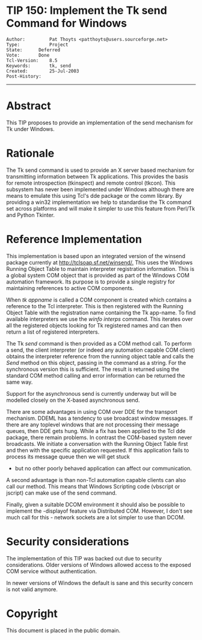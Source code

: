 # TIP 150: Implement the Tk send Command for Windows
	Author:         Pat Thoyts <patthoyts@users.sourceforge.net>
	Type:           Project
	State:		Deferred
	Vote:		Done
	Tcl-Version:    8.5
	Keywords:       tk, send
	Created:        25-Jul-2003
	Post-History:	
-----

# Abstract

This TIP proposes to provide an implementation of the send mechanism
for Tk under Windows.

# Rationale

The Tk send command is used to provide an X server based mechanism for
transmitting information between Tk applications. This provides the
basis for remote introspection \(tkinspect\) and remote control \(tkcon\).
This subsystem has never been implemented under Windows although there
are means to emulate this using Tcl's dde package or the comm library.
By providing a win32 implementation we help to standardise the Tk
command set across platforms and will make it simpler to use this
feature from Perl/Tk and Python Tkinter.

# Reference Implementation

This implementation is based upon an integrated version of the winsend
package currently at <http://tclsoap.sf.net/winsend/.> This uses the
Windows Running Object Table to maintain interpreter registration
information. This is a global system COM object that is provided as
part of the Windows COM automation framework. Its purpose is to
provide a single registry for maintaining references to active COM
components.

When _tk appname_ is called a COM component is created which
contains a reference to the Tcl interpreter. This is then registered
with the Running Object Table with the registration name containing
the Tk app-name. To find available interpreters we use the _winfo
interps_ command. This iterates over all the registered objects
looking for Tk registered names and can then return a list of
registered interpreters.

The Tk _send_ command is then provided as a COM method call. To
perform a send, the client interpreter \(or indeed any automation
capable COM client\) obtains the interpreter reference from the running
object table and calls the _Send_ method on this object, passing in
the command as a string. For the synchronous version this is
sufficient.  The result is returned using the standard COM method
calling and error information can be returned the same way.

Support for the asynchronous send is currently underway but will be
modelled closely on the X-based asynchronous send.

There are some advantages in using COM over DDE for the transport
mechanism.  DDEML has a tendency to use broadcast window messages.  If
there are any toplevel windows that are not processing their message
queues, then DDE gets hung.  While a fix has been applied to the Tcl
dde package, there remain problems.  In contrast the COM-based system
never broadcasts. We initiate a conversation with the Running Object
Table first and then with the specific application requested.  If this
application fails to process its message queue then we will get stuck
- but no other poorly behaved application can affect our
communication.

A second advantage is than non-Tcl automation capable clients can also
call our method.  This means that Windows Scripting code \(vbscript or
jscript\) can make use of the send command.

Finally, given a suitable DCOM environment it should also be possible
to implement the -displayof feature via Distributed COM. However, I
don't see much call for this - network sockets are a lot simpler to
use than DCOM.

# Security considerations

The implementation of this TIP was backed out due to security considerations.
Older versions of Windows allowed access to the exposed COM service without
authentication.

In newer versions of Windows the default is sane and this security concern is
not valid anymore.

# Copyright

This document is placed in the public domain.

